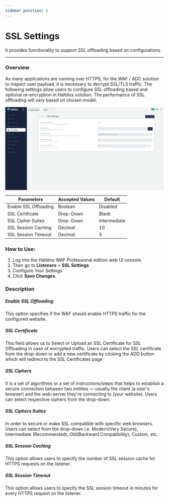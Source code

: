 ```yaml
---
sidebar_position: 6
---
```


# SSL Settings
It provides functionality to support SSL offloading based on configurations.

---

### Overview

As many applications are running over HTTPS, for the WAF / ADC solution to inspect user payload, it is necessary to decrypt SSL/TLS traffic. The following settings allow users to configure SSL offloading based and optional re-encryption in Haltdos solution. The performance of SSL offloading will vary based on chosen model.

![SSL Settings](/img/pro-waf/docs/ssl_settings.png)

| Parameters            | Accepted Values | Default      |
|-----------------------|-----------------|--------------|
| Enable SSL Offloading | Boolean         | Disabled     |
| SSL Certificate       | Drop-Down       | Blank        |
| SSL Cipher Suites     | Drop-Down       | Intermediate |
| SSL Session Caching   | Decimal         | 10           |
| SSL Session Timeout   | Decimal         | 5            |


### How to Use:
1. Log into the Haltdos WAF Professional edition web UI console.
2. Then go to **Listeners** > **SSL Settings** 
3. Configure Your Settings 
4. Click **Save Changes**. 

### **Description**

##### **Enable SSL Offloading**
This option specifies if the WAF should enable HTTPS traffic for the configured website.

##### **SSL Certificate**
This field allows us to Select or Upload an SSL Certificate for SSL Offloading in case of encrypted traffic. Users can select the SSL certificate from the drop-down or add a new certificate by clicking the ADD button which will redirect to the SSL Certificates page

##### **SSL Ciphers**
It is a set of algorithms or a set of instructions/steps that helps to establish a secure connection between two entities — usually the client (a user's browser) and the web-server they're connecting to (your website). Users can select respective ciphers from the drop-down.

##### **SSL Ciphers Suites**
In order to secure or make SSL compatible with specific web browsers. Users can select from the drop-down i.e. Modern(Very Secure), Intermediate (Recommended),  Old(Backward Compatibility), Custom, etc.

##### **SSL Session Caching**
This option allows users to specify the number of SSL session cache for HTTPS requests on the listener.

##### **SSL Session Timeout**
This option allows users to specify the SSL session timeout in minutes for every HTTPS request on the listener.

